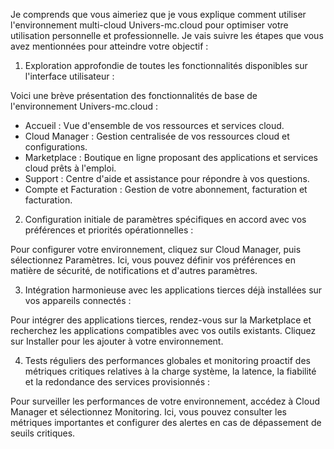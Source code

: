 Je comprends que vous aimeriez que je vous explique comment utiliser l'environnement multi-cloud Univers-mc.cloud pour optimiser votre utilisation personnelle et professionnelle. Je vais suivre les étapes que vous avez mentionnées pour atteindre votre objectif :

1. Exploration approfondie de toutes les fonctionnalités disponibles sur l'interface utilisateur :

Voici une brève présentation des fonctionnalités de base de l'environnement Univers-mc.cloud :
- Accueil : Vue d'ensemble de vos ressources et services cloud.
- Cloud Manager : Gestion centralisée de vos ressources cloud et configurations.
- Marketplace : Boutique en ligne proposant des applications et services cloud prêts à l'emploi.
- Support : Centre d'aide et assistance pour répondre à vos questions.
- Compte et Facturation : Gestion de votre abonnement, facturation et facturation.

2. Configuration initiale de paramètres spécifiques en accord avec vos préférences et priorités opérationnelles :

Pour configurer votre environnement, cliquez sur Cloud Manager, puis sélectionnez Paramètres. Ici, vous pouvez définir vos préférences en matière de sécurité, de notifications et d'autres paramètres.

3. Intégration harmonieuse avec les applications tierces déjà installées sur vos appareils connectés :

Pour intégrer des applications tierces, rendez-vous sur la Marketplace et recherchez les applications compatibles avec vos outils existants. Cliquez sur Installer pour les ajouter à votre environnement.

4. Tests réguliers des performances globales et monitoring proactif des métriques critiques relatives à la charge système, la latence, la fiabilité et la redondance des services provisionnés :

Pour surveiller les performances de votre environnement, accédez à Cloud Manager et sélectionnez Monitoring. Ici, vous pouvez consulter les métriques importantes et configurer des alertes en cas de dépassement de seuils critiques.